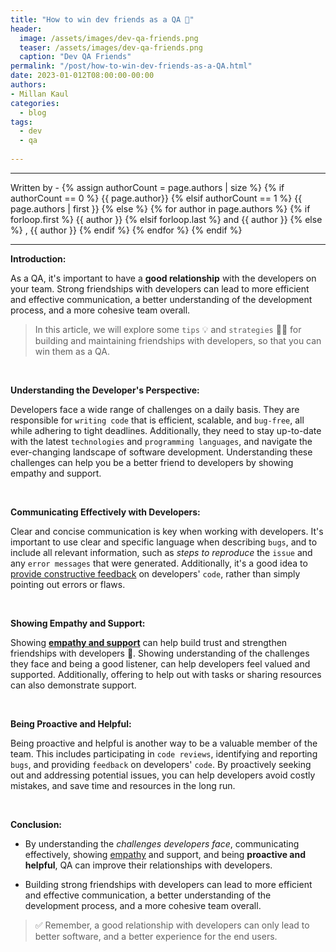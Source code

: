 ```yaml
---
title: "How to win dev friends as a QA 🤝"
header:
  image: /assets/images/dev-qa-friends.png
  teaser: /assets/images/dev-qa-friends.png
  caption: "Dev QA Friends"
permalink: "/post/how-to-win-dev-friends-as-a-QA.html"
date: 2023-01-012T08:00:00-00:00
authors:
- Millan Kaul
categories:
  - blog
tags:
  - dev
  - qa
  
---
```

<hr>
<p>
 Written by -
{% assign authorCount = page.authors | size %}
{% if authorCount == 0 %}
   {{ page.author}}
{% elsif authorCount == 1 %}
    {{ page.authors | first }}         
{% else %}
    {% for author in page.authors %}
        {% if forloop.first %}
            {{ author }}
        {% elsif forloop.last %}
            and {{ author }}
        {% else %}
            , {{ author }}
        {% endif %}
    {% endfor %}
{% endif %}
</p>

<hr>

**Introduction:**

As a QA, it's important to have a **good relationship** with the developers on your team. 
Strong friendships with developers can lead to more efficient and effective communication, a better understanding of the development process, and a more cohesive team overall. 

> In this article, we will explore some `tips` 💡 and `strategies` 🧑‍💻 for building and maintaining friendships with developers, so that you can win them as a QA.

<br>

**Understanding the Developer's Perspective:**

Developers face a wide range of challenges on a daily basis. 
They are responsible for `writing code` that is efficient, scalable, and `bug-free`, all while adhering to tight deadlines. 
Additionally, they need to stay up-to-date with the latest `technologies` and `programming languages`, and navigate the ever-changing landscape of software development. 
Understanding these challenges can help you be a better friend to developers by showing empathy and support.


<br>


**Communicating Effectively with Developers:** 

Clear and concise communication is key when working with developers. 
It's important to use clear and specific language when describing `bugs`, and to include all relevant information, such as _steps to reproduce_ the `issue` and any `error messages` that were generated. 
Additionally, it's a good idea to <ins>provide constructive feedback</ins> on developers' `code`, rather than simply pointing out errors or flaws.


<br>

**Showing Empathy and Support:**

Showing <ins>**empathy and support**</ins> can help build trust and strengthen friendships with developers 🤝. 
Showing understanding of the challenges they face and being a good listener, can help developers feel valued and supported. 
Additionally, offering to help out with tasks or sharing resources can also demonstrate support.


<br>

**Being Proactive and Helpful:**

Being proactive and helpful is another way to be a valuable member of the team. 
This includes participating in `code reviews`, identifying and reporting `bugs`, and providing `feedback` on developers' `code`.
By proactively seeking out and addressing potential issues, you can help developers avoid costly mistakes, and save time and resources in the long run.


<br>

**Conclusion:**

- By understanding the _challenges developers face_, communicating effectively, showing <ins>empathy</ins> and support, and being **proactive and helpful**, QA can improve their relationships with developers. 

- Building strong friendships with developers can lead to more efficient and effective communication, a better understanding of the development process, and a more cohesive team overall. 

> ✅ Remember, a good relationship with developers can only lead to better software, and a better experience for the end users. 

